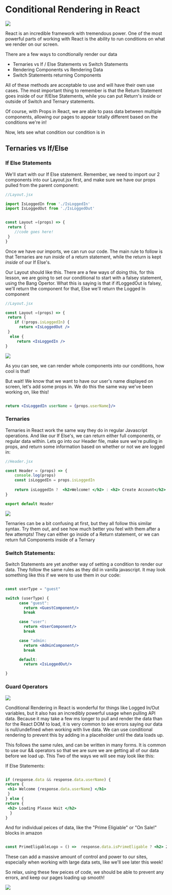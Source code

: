 # Conditional Rendering in React

<img src="https://meetinmontauk.com/wp-content/uploads/2015/04/lebowski_condition.jpg"/>


React is an incredible framework with tremendous power. One of the most powerful parts of working with React is the ability to run conditions on what we render on our screen.

There are a few ways to condtionally render our data
- Ternaries vs If / Else Statements vs Switch Statements
- Rendering Components vs Rendering Data
- Switch Statements returning Components

All of these methods are acceptable to use and will have their own use cases. The most important thing to remember is that the Return Statement goes inside of our If/Else Statements, while you can put Return's inside or outside of Switch and Ternary statements.

Of course, with Props in React, we are able to pass data between multiple components, allowing our pages to appear totally different based on the conditions we're in!

Now, lets see what condition our condition is in


## Ternaries vs If/Else


### If Else Statements

We'll start with our If Else statement. Remember, we need to import our 2 components into our Layout.jsx first, and make sure we have our props pulled from the parent component:


```jsx
//Layout.jsx

import IsLoggedIn from './IsLoggedIn'
import IsLoggedOut from './IsLoggedOut'


const Layout =(props) => {
 return {
    //code goes here!
 }
}

```


Once we have our imports, we can run our code.  The main rule to follow is that Ternaries are run *inside* of a return statement, while the return is kept *inside* of our If Else's. 

Our Layout should like this. There are a few ways of doing this, for this lesson, we are going to set our conditional to start with a falsey statement, using the Bang Opertor. What this is saying is that if ifLoggedOut is falsey, we'll return the component for that, Else we'll return the Logged In component


```jsx
//Layout.jsx

const Layout =(props) => {
 return {
    if (!props.isLoggedIn) {
      return <IsLoggedOut />
 }
  else {
     return <IsLoggedIn />
}

```

<img src ="https://static1.srcdn.com/wordpress/wp-content/uploads/2020/11/Jeff-Bridges-in-The-Big-Lebowski.jpg"/>

As you can see, we can render whole components into our conditions, how cool is that!


But wait! We know that we want to have our user's name displayed on screen, let's add some props in. We do this the same way we've been working on, like this!

```jsx

return <IsLoggedIn userName = {props.userName}/>

```


### Ternaries

Ternaries in React work the same way they do in regular Javascript operations. And like our If Else's, we can return either full components, or regular data within. Lets go into our Header file, make sure we're pulling in props, and return some information based on whether or not we are logged in:

```jsx
//Header.jsx

const Header = (props) => {
    console.log(props)
    const isLoggedIn = props.isLoggedIn
    
    return isLoggedIn ?  <h2>Welcome! </h2> : <h2> Create Account</h2>
}

export default Header
```

<img src ="https://is1-ssl.mzstatic.com/image/thumb/VQxilvxrSKyrw4KaQkeyYQ/1200x675mf.jpg"/>

Ternaries can be a bit confusing at first, but they all follow this similar syntax. Try them out, and see how much better you feel with them after a few attempts! They can either go inside of a Return statement, or we can return full Components inside of a Ternary

### Switch Statements:

Switch Statements are yet another way of setting a condition to render our data. They follow the same rules as they did in vanilla javascript. It may look something like this if we were to use them in our code:

```jsx

const userType = "guest"

switch (userType) {
      case "guest":
        return <GuestComponent/>
        break

      case "user":
        return <UserComponent/>
        break

      case "admin:
        return <AdminComponent/>
        break

      default:
        return <IsLoggedOut/>

}
```

### Guard Operators

<img src ="https://static1.cbrimages.com/wordpress/wp-content/uploads/2022/01/Walter-Dismisses-The-Dude-In-The-Big-Lebowski.jpg"/>

Conditional Rendering in React is wonderful for things like Logged In/Out variables, but it also has an incredibly powerful usage when pulling API data. Because it may take a few ms longer to pull and render the data than for the React DOM to load, it is very common to see errors saying our data is null/undefined when working with live data. We can use conditional rendering to prevent this by adding in a placeholder until the data loads up.

This follows the same rules, and can be written in many forms. It is common to use our && operators so that we are sure we are getting all of our data before we load up. This Two of the ways we will see may look like this:

If Else Statements:
```jsx

if (response.data && response.data.userName) {
return {
 <h1> Welcome {response.data.userName} </h1>
 }
} else {
return {
 <h2> Loading Please Wait </h2>
  }
}
```

And for individual peices of data, like the "Prime Eligiable" or "On Sale!" blocks in amazon


```jsx

const PrimeEligableLogo = () =>  response.data.isPrimeEligable ? <h2> 20% Off Sale Now! </h2> : null

```

These can add a massive amount of control and power to our sites, especially when working with large data sets, like we'll see later this week!

So relax, using these few peices of code, we should be able to prevent any errors, and keep our pages loading up smooth!


<img src ="https://static1.srcdn.com/wordpress/wp-content/uploads/2023/02/the_dude_listening_to_a_tape_in_the_big_lebowski.jpg" />
